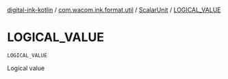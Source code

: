 [digital-ink-kotlin](../../index.md) / [com.wacom.ink.format.util](../index.md) / [ScalarUnit](index.md) / [LOGICAL_VALUE](./-l-o-g-i-c-a-l_-v-a-l-u-e.md)

# LOGICAL_VALUE

`LOGICAL_VALUE`

Logical value

